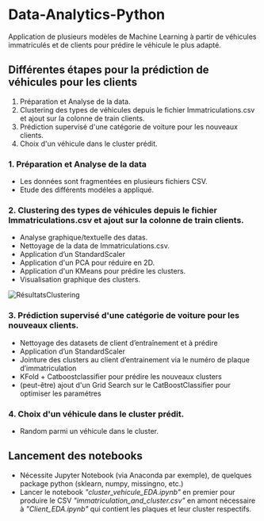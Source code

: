 # Data-Analytics-Python
Application de plusieurs modèles de Machine Learning à partir de véhicules immatriculés et de clients pour prédire le véhicule le plus adapté.


## Différentes étapes pour la prédiction de véhicules pour les clients

1. Préparation et Analyse de la data.
2. Clustering des types de véhicules depuis le fichier Immatriculations.csv et ajout sur la colonne de train clients.
3. Prédiction supervisé d'une catégorie de voiture pour les nouveaux clients.
4. Choix d'un véhicule dans le cluster prédit.


### 1. Préparation et Analyse de la data

- Les données sont fragmentées en plusieurs fichiers CSV.
- Etude des différents modéles a appliqué.

### 2. Clustering des types de véhicules depuis le fichier Immatriculations.csv et ajout sur la colonne de train clients.

- Analyse graphique/textuelle des datas.
- Nettoyage de la data de Immatriculations.csv.
- Application d’un StandardScaler
- Application d'un PCA pour réduire en 2D.
- Application d'un KMeans pour prédire les clusters.
- Visualisation graphique des clusters.

![RésultatsClustering](https://i.imgur.com/MQpvgzg.png)

### 3. Prédiction supervisé d'une catégorie de voiture pour les nouveaux clients.

- Nettoyage des datasets de client d’entraînement et à prédire
- Application d’un StandardScaler
- Jointure des clusters au client d’entrainement via le numéro de plaque d’immatriculation
- KFold + Catboostclassifier pour prédire les nouveaux clusters
- (peut-être) ajout d'un Grid Search sur le CatBoostClassifier pour optimiser les paramétres

### 4. Choix d'un véhicule dans le cluster prédit.

- Random parmi un véhicule dans le cluster.


## Lancement des notebooks

- Nécessite Jupyter Notebook (via Anaconda par exemple), de quelques package python (sklearn, numpy, missingno, etc.)
- Lancer le notebook _"cluster_vehicule_EDA.ipynb"_ en premier pour produire le CSV _"immatriculation_and_cluster.csv"_ en amont nécessaire à _"Client_EDA.ipynb"_ qui contient les plaques et leur cluster respectifs.
